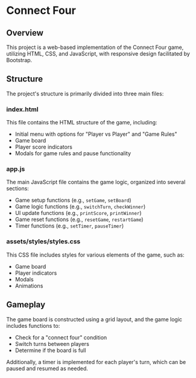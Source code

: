 # Connect Four

## Overview
This project is a web-based implementation of the Connect Four game, utilizing HTML, CSS, and JavaScript, with responsive design facilitated by Bootstrap.

## Structure
The project's structure is primarily divided into three main files:

### index.html
This file contains the HTML structure of the game, including:
- Initial menu with options for "Player vs Player" and "Game Rules"
- Game board
- Player score indicators
- Modals for game rules and pause functionality

### app.js
The main JavaScript file contains the game logic, organized into several sections:
- Game setup functions (e.g., `setGame`, `setBoard`)
- Game logic functions (e.g., `switchTurn`, `checkWinner`)
- UI update functions (e.g., `printScore`, `printWinner`)
- Game reset functions (e.g., `resetGame`, `restartGame`)
- Timer functions (e.g., `setTimer`, `pauseTimer`)

### assets/styles/styles.css
This CSS file includes styles for various elements of the game, such as:
- Game board
- Player indicators
- Modals
- Animations

## Gameplay
The game board is constructed using a grid layout, and the game logic includes functions to:
- Check for a "connect four" condition
- Switch turns between players
- Determine if the board is full

Additionally, a timer is implemented for each player's turn, which can be paused and resumed as needed.
